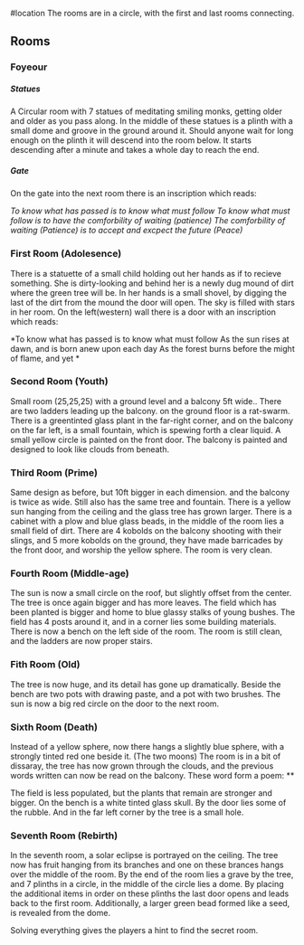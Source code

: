 #location 
The rooms are in a circle, with the first and last rooms connecting. 

## Rooms
### Foyeour
##### Statues
A Circular room with 7 statues of meditating smiling monks, getting older and older as you pass along. In the middle of these statues is a plinth with a small dome and groove in the ground around it. 
Should anyone wait for long enough on the plinth it will descend into the room below. It starts descending after a minute and takes a whole day to reach the end.

##### Gate
On the gate into the next room there is an inscription which reads:

*To know what has passed is to know what must follow
To know what must follow is to have the comforbility of waiting (patience)
The comforbility of waiting (Patience) is to accept and excpect the future (Peace)*


### First Room (Adolesence)
There is a statuette of a small child holding out her hands as if to recieve something. She is dirty-looking and behind her is a newly dug mound of dirt where the green tree will be.
In her hands is a small shovel, by digging the last of the dirt from the mound the door will open.
The sky is filled with stars in her room.
On the left(western) wall there is a door with an inscription which reads:

*To know what has passed is to know what must follow
As the sun rises at dawn, and is born anew upon each day
As the forest burns before the might of flame, and yet *

### Second Room (Youth)
Small room (25,25,25) with a ground level and a balcony 5ft wide.. There are two ladders leading up the balcony. on the ground floor is a rat-swarm.
There is a greentinted glass plant in the far-right corner, and on the balcony on the far left, is a small fountain, which is spewing forth a clear liquid.
A small yellow circle is painted on the front door.
The balcony is painted and designed to look like clouds from beneath.

### Third Room (Prime)
Same design as before, but 10ft bigger in each dimension. and the balcony is twice as wide. Still also has the same tree and fountain.
There is a yellow sun hanging from the ceiling and the glass tree has grown larger. There is a cabinet with a plow and blue glass beads, in the middle of the room lies a small field of dirt.
There are 4 kobolds on the balcony shooting with their slings, and 5 more kobolds on the ground, they have made barricades by the front door, and worship the yellow sphere.
The room is very clean.

### Fourth Room (Middle-age)
The sun is now a small circle on the roof, but slightly offset from the center.
The tree is once again bigger and has more leaves.
The field which has been planted is bigger and home to blue glassy stalks of young bushes.
The field has 4 posts around it, and in a corner lies some building materials. There is now a bench on the left side of the room.
The room is still clean, and the ladders are now proper stairs.

### Fith Room (Old)
The tree is now huge, and its detail has gone up dramatically.
Beside the bench are two pots with drawing paste, and a pot with two brushes.
The sun is now a big red circle on the door to the next room.

### Sixth Room (Death)
Instead of a yellow sphere, now there hangs a slightly blue sphere, with a strongly tinted red one beside it. (The two moons)
The room is in a bit of dissaray, the tree has now grown through the clouds, and the previous words written can now be read on the balcony. These word form a poem:
**

The field is less populated, but the plants that remain are stronger and bigger.
On the bench is a white tinted glass skull.
By the door lies some of the rubble. And in the far left corner by the tree is a small hole.

### Seventh Room (Rebirth)
In the seventh room, a solar eclipse is portrayed on the ceiling. 
The tree now has fruit hanging from its branches and one on these brances hangs over the middle of the room.
By the end of the room lies a grave by the tree, and 7 plinths in a circle, in the middle of the circle lies a dome. By placing the additional items in order on these plinths the last door opens and leads back to the first room.
Additionally, a larger green bead formed like a seed, is revealed from the dome.

Solving everything gives the players a hint to find the secret room.